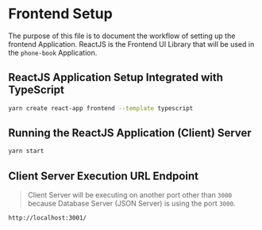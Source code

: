 # Frontend Setup

The purpose of this file is to document the workflow of setting up the frontend Application. ReactJS is the Frontend UI Library that will be used in the `phone-book` Application.

## ReactJS Application Setup Integrated with TypeScript

```sh
yarn create react-app frontend --template typescript
```

## Running the ReactJS Application (Client) Server

```sh
yarn start
```

## Client Server Execution URL Endpoint

> Client Server will be executing on another port other than `3000` because Database Server (JSON Server) is using the port `3000`.

```sh
http://localhost:3001/
```